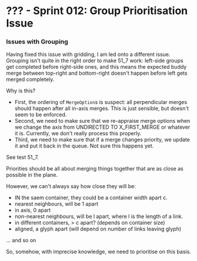 # ??? - Sprint 012:  Group Prioritisation Issue


### Issues with Grouping

Having fixed this issue with gridding, I am led onto a different issue.  Grouping isn't quite in the right order to make 51_7 work: left-side groups get completed before 
right-side ones, and this means the expected buddy merge between top-right and bottom-right doesn't happen before left gets merged completely.

Why is this?

- First, the ordering of `MergeOption`s is suspect:  all perpendicular merges should happen after all in-axis merges.  This is just sensible, but doesn't seem to be 
enforced.
- Second, we need to make sure that we re-appraise merge options when we change the axis from UNDIRECTED TO X_FIRST_MERGE or whatever it is.  Currently, we don't 
really process this properly.
- Third, we need to make sure that if a merge changes priority, we update it and put it back in the queue.   Not sure this happens yet.

See test 51_7.

Priorities should be all about merging things together that are as close as possible in the plane.

However, we can't always say how close they will be:

- IN the saem container, they could be a container width apart c.
- nearest neighbours, will be 1 apart
- in axis, 0 apart
- non-nearest neighbours, will be l apart, where l is the length of a link.  
- in different containers, > c apart? (depends on container size)
- aligned, a glyph apart (will depend on number of links leaving glyph)

... and so on

So, somehow, with imprecise knowledge, we need to prioritise on this basis.